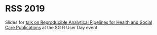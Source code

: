 # RSS 2019
Slides for [talk on Reproducible Analytical Pipelines for Health and Social Care Publications](https://events.rss.org.uk/rss/frontend/reg/absViewDocumentFE.csp?documentID=1433&eventID=270) at the SG R User Day event. 
